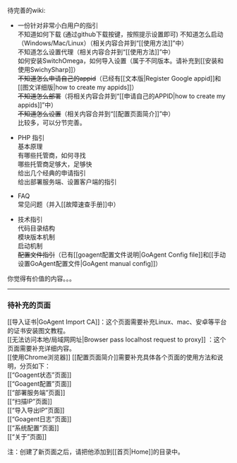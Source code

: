 待完善的wiki:

+ 一份针对非常小白用户的指引  
  不知道如何下载  (通过github下载按键，按照提示设置即可)
  不知道怎么启动（Windows/Mac/Linux）（相关内容合并到“[[使用方法]]”中）  
  不知道怎么设置代理（相关内容合并到“[[使用方法]]”中）  
  如何安装SwitchOmega，如何导入设置（属于不同版本。请补充到[[安装和使用SwichySharp]]）     
  <del>不知道怎么申请自己的appid</del>（已经有[[文本版|Register Google appid]]和[[图文详细版|how to create my appids]]）  
  <del>不知道怎么部署</del>（将相关内容合并到“[[申请自己的APPID|how to create my appids]]”中）  
  <del>不知道怎么设置</del>（相关内容合并到“[[配置页面简介]]”中）  
  比较多，可以分节完善。

+ PHP 指引  
  基本原理  
  有哪些托管商，如何寻找  
  哪些托管商足够大，足够快  
  给出几个经典的申请指引  
  给出部署服务端、设置客户端的指引 

+ FAQ  
  常见问题（并入[[故障速查手册]]中）  


+ 技术指引  
  代码目录结构  
  模块版本机制  
  启动机制  
  <del>配置文件指引</del>（已有[[goagent配置文件说明|GoAgent Config file]]和[[手动设置GoAgent配置文件|GoAgent manual config]]）  


你觉得有价值的内容。。。

***
### 待补充的页面
[[导入证书|GoAgent Import CA]]：这个页面需要补充Linux、mac、安卓等平台的证书安装图文教程。   
[[无法访问本地/局域网网址|Browser pass localhost request to proxy]] ：这个页面需要补充详细内容。   
[[使用Chrome浏览器]]
[[配置页面简介]]需要补充具体各个页面的使用方法和说明，分页如下：    
[[“Goagent状态”页面]]    
[[“Goagent配置”页面]]    
[[“部署服务端”页面]]    
[[“扫描IP”页面]]    
[[“导入导出IP”页面]]    
[[“Goagent日志”页面]]    
[[“系统配置”页面]]    
[[“关于”页面]] 

注：创建了新页面之后，请把他添加到[[首页|Home]]的目录中。